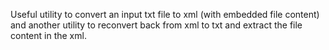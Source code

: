 Useful utility to convert an input txt file to xml (with embedded file content) and another utility to reconvert back from xml to txt and extract the file content in the xml.
